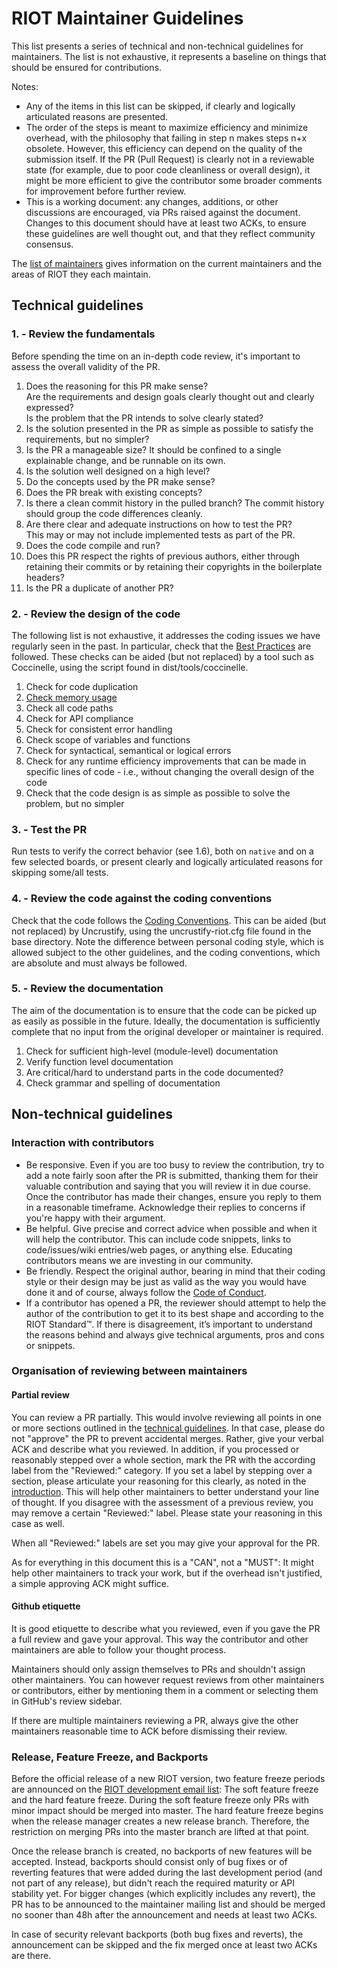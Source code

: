 # RIOT Maintainer Guidelines

This list presents a series of technical and non-technical guidelines for maintainers.
The list is not exhaustive, it represents a baseline on
things that should be ensured for contributions.

Notes:
-   Any of the items in this list can be skipped, if clearly and logically
    articulated reasons are presented.
-   The order of the steps is meant to maximize efficiency and minimize
    overhead, with the philosophy that failing in step n makes steps n+x
    obsolete. However, this efficiency can depend on the quality of the
    submission itself. If the PR (Pull Request) is clearly not in a reviewable
    state (for example, due to poor code cleanliness or overall design), it
    might be more efficient to give the contributor some broader comments for
    improvement before further review.
-   This is a working document: any changes, additions, or other discussions
    are encouraged, via PRs raised against the document. Changes to this
    document should have at least two ACKs, to ensure these guidelines
    are well thought out, and that they reflect community consensus.

The [list of maintainers] gives information on the current maintainers and the
areas of RIOT they each maintain.


## Technical guidelines

### 1. - Review the fundamentals

Before spending the time on an in-depth code review, it's important to assess
the overall validity of the PR.

1.  Does the reasoning for this PR make sense? \
    Are the requirements and design goals clearly thought out and clearly
    expressed? \
    Is the problem that the PR intends to solve clearly stated?
2.  Is the solution presented in the PR as simple as possible to satisfy the
    requirements, but no simpler?
3.  Is the PR a manageable size? It should be confined to a single explainable
    change, and be runnable on its own.
4.  Is the solution well designed on a high level?
5.  Do the concepts used by the PR make sense?
6.  Does the PR break with existing concepts?
7.  Is there a clean commit history in the pulled branch? The commit history
    should group the code differences cleanly.
8.  Are there clear and adequate instructions on how to test the PR? \
    This may or may not include implemented tests as part of the PR.
9.  Does the code compile and run?
10. Does this PR respect the rights of previous authors, either through
    retaining their commits or by retaining their copyrights in the boilerplate
    headers?
11. Is the PR a duplicate of another PR?


### 2. - Review the design of the code

The following list is not exhaustive, it addresses the coding issues we have
regularly seen in the past. In particular, check that the [Best Practices]
are followed. These checks can be aided (but not replaced) by a tool such as
Coccinelle, using the script found in dist/tools/coccinelle.

1.  Check for code duplication
2.  [Check memory usage][Comparing build sizes]
3.  Check all code paths
4.  Check for API compliance
5.  Check for consistent error handling
6.  Check scope of variables and functions
7.  Check for syntactical, semantical or logical errors
8.  Check for any runtime efficiency improvements that can be made in specific
    lines of code - i.e., without changing the overall design of the code
9.  Check that the code design is as simple as possible to solve the problem,
    but no simpler


### 3. - Test the PR

Run tests to verify the correct behavior (see 1.6), both on `native` and on a
few selected boards, or present clearly and logically articulated reasons for
skipping some/all tests.


### 4. - Review the code against the coding conventions

Check that the code follows the [Coding Conventions]. This can be aided (but not
replaced) by Uncrustify, using the uncrustify-riot.cfg file found in the base
directory. Note the difference between personal coding style, which is allowed
subject to the other guidelines, and the coding conventions, which are absolute
and must always be followed.


### 5. - Review the documentation

The aim of the documentation is to ensure that the code can be picked up as
easily as possible in the future. Ideally, the documentation is sufficiently
complete that no input from the original developer or maintainer is required.

1.  Check for sufficient high-level (module-level) documentation
2.  Verify function level documentation
3.  Are critical/hard to understand parts in the code documented?
4.  Check grammar and spelling of documentation


## Non-technical guidelines

### Interaction with contributors

-   Be responsive. Even if you are too busy to review the contribution, try to
    add a note fairly soon after the PR is submitted, thanking them for their
    valuable contribution and saying that you will review it in due course. Once
    the contributor has made their changes, ensure you reply to them in a
    reasonable timeframe. Acknowledge their replies to concerns if you're happy
    with their argument.
-   Be helpful. Give precise and correct advice when possible and when it will
    help the contributor. This can include code snippets, links to
    code/issues/wiki entries/web pages, or anything else. Educating contributors
    means we are investing in our community.
-   Be friendly. Respect the original author, bearing in mind that their coding
    style or their design may be just as valid as the way you would have done
    it and of course, always follow the [Code of Conduct].
-   If a contributor has opened a PR, the reviewer should attempt to
    help the author of the contribution to get it to its best shape and
    according to the RIOT Standard™. If there is disagreement, it’s important
    to understand the reasons behind and always give technical arguments,
    pros and cons or snippets.


### Organisation of reviewing between maintainers

#### Partial review

You can review a PR partially. This would involve reviewing all points in one or
more sections outlined in the [technical guidelines](#technical-guidelines).
In that case, please do not "approve" the PR to prevent accidental merges.
Rather, give your verbal ACK and describe what you reviewed. In addition, if you
processed or reasonably stepped over a whole section, mark the PR with the
according label from the "Reviewed:" category. If you set a label by stepping
over a section, please articulate your reasoning for this clearly, as noted in
the [introduction](#introduction). This will help other maintainers to
better understand your line of thought. If you disagree with the assessment of
a previous review, you may remove a certain "Reviewed:" label. Please state your
reasoning in this case as well.

When all "Reviewed:" labels are set you may give your approval for the PR.

As for everything in this document this is a "CAN", not a "MUST": It might help
other maintainers to track your work, but if the overhead isn't justified, a
simple approving ACK might suffice.

#### Github etiquette

It is good etiquette to describe what you reviewed, even if you gave the PR a
full review and gave your approval. This way the contributor and other
maintainers are able to follow your thought process.

Maintainers should only assign themselves to PRs and shouldn't assign other
maintainers. You can however request reviews from other maintainers or
contributors, either by mentioning them in a comment or selecting them in
GitHub's review sidebar.

If there are multiple maintainers reviewing a PR, always give the other
maintainers reasonable time to ACK before dismissing their review.

### Release, Feature Freeze, and Backports

Before the official release of a new RIOT version, two feature freeze periods
are announced on the
[RIOT development email list](https://lists.riot-os.org/mailman/listinfo/devel):
The soft feature freeze and the hard feature freeze. During the soft feature
freeze only PRs with minor impact should be merged into master. The hard feature
freeze begins when the release manager creates a new release branch. Therefore,
the restriction on merging PRs into the master branch are lifted at that point.

Once the release branch is created, no backports of new features will be
accepted. Instead, backports should consist only of bug fixes or of reverting
features that were added during the last development period (and not part of any
release), but didn't reach the required maturity or API stability yet. For
bigger changes (which explicitly includes any revert), the PR has to be
announced to the maintainer mailing list and should be merged no sooner than
48h after the announcement and needs at least two ACKs.

In case of security relevant backports (both bug fixes and reverts), the
announcement can be skipped and the fix merged once at least two ACKs are
there.

[list of maintainers]: https://github.com/RIOT-OS/RIOT/wiki/Maintainers
[Best Practices]: https://github.com/RIOT-OS/RIOT/wiki/Best-Practice-for-RIOT-Programming
[Comparing build sizes]: https://github.com/RIOT-OS/RIOT/wiki/Comparing-build-sizes
[Coding Conventions]: CODING_CONVENTIONS.md
[Code of Conduct]: https://github.com/RIOT-OS/RIOT/blob/master/CODE_OF_CONDUCT.md
